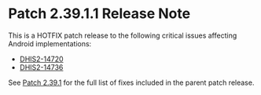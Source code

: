 # Patch 2.39.1.1 Release Note

This is a HOTFIX patch release to the following critical issues affecting Android implementations:

- [DHIS2-14720](https://dhis2.atlassian.net/browse/DHIS2-14720)
- [DHIS2-14736](https://dhis2.atlassian.net/browse/DHIS2-14736)

See [Patch 2.39.1](ReleaseNote-2.39.1.md) for the full list of fixes included in the parent patch release.
